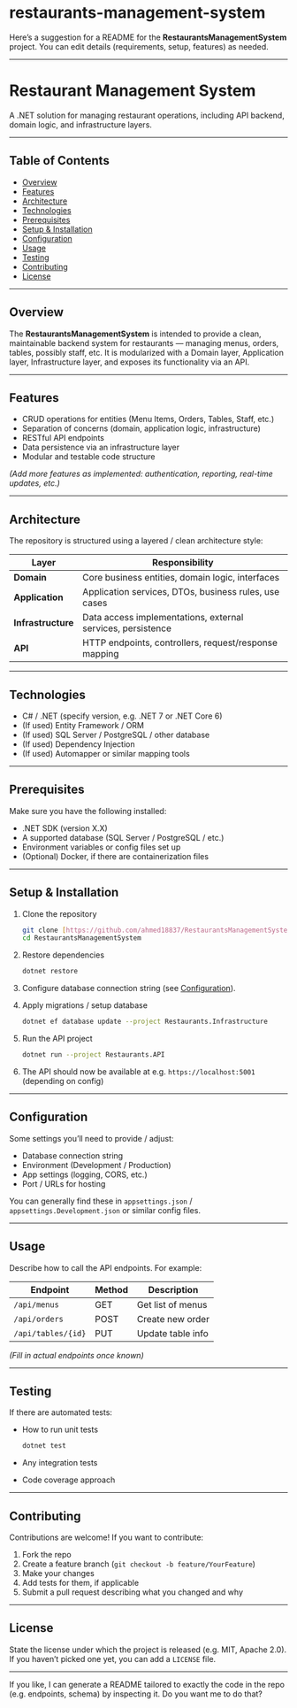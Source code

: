 # restaurants-management-system
Here’s a suggestion for a README for the **RestaurantsManagementSystem** project. You can edit details (requirements, setup, features) as needed.

---

# Restaurant Management System

A .NET solution for managing restaurant operations, including API backend, domain logic, and infrastructure layers.

---

## Table of Contents

* [Overview](#overview)
* [Features](#features)
* [Architecture](#architecture)
* [Technologies](#technologies)
* [Prerequisites](#prerequisites)
* [Setup & Installation](#setup--installation)
* [Configuration](#configuration)
* [Usage](#usage)
* [Testing](#testing)
* [Contributing](#contributing)
* [License](#license)

---

## Overview

The **RestaurantsManagementSystem** is intended to provide a clean, maintainable backend system for restaurants — managing menus, orders, tables, possibly staff, etc. It is modularized with a Domain layer, Application layer, Infrastructure layer, and exposes its functionality via an API.

---

## Features

* CRUD operations for entities (Menu Items, Orders, Tables, Staff, etc.)
* Separation of concerns (domain, application logic, infrastructure)
* RESTful API endpoints
* Data persistence via an infrastructure layer
* Modular and testable code structure

*(Add more features as implemented: authentication, reporting, real-time updates, etc.)*

---

## Architecture

The repository is structured using a layered / clean architecture style:

| Layer              | Responsibility                                              |
| ------------------ | ----------------------------------------------------------- |
| **Domain**         | Core business entities, domain logic, interfaces            |
| **Application**    | Application services, DTOs, business rules, use cases       |
| **Infrastructure** | Data access implementations, external services, persistence |
| **API**            | HTTP endpoints, controllers, request/response mapping       |

---

## Technologies

* C# / .NET (specify version, e.g. .NET 7 or .NET Core 6)
* (If used) Entity Framework / ORM
* (If used) SQL Server / PostgreSQL / other database
* (If used) Dependency Injection
* (If used) Automapper or similar mapping tools

---

## Prerequisites

Make sure you have the following installed:

* .NET SDK (version X.X)
* A supported database (SQL Server / PostgreSQL / etc.)
* Environment variables or config files set up
* (Optional) Docker, if there are containerization files

---

## Setup & Installation

1. Clone the repository

   ```bash
   git clone [https://github.com/ahmed18837/RestaurantsManagementSystem](https://github.com/sameh-elisha/restaurants-management-system).git
   cd RestaurantsManagementSystem
   ```

2. Restore dependencies

   ```bash
   dotnet restore
   ```

3. Configure database connection string (see [Configuration](#configuration)).

4. Apply migrations / setup database

   ```bash
   dotnet ef database update --project Restaurants.Infrastructure
   ```

5. Run the API project

   ```bash
   dotnet run --project Restaurants.API
   ```

6. The API should now be available at e.g. `https://localhost:5001` (depending on config)

---

## Configuration

Some settings you’ll need to provide / adjust:

* Database connection string
* Environment (Development / Production)
* App settings (logging, CORS, etc.)
* Port / URLs for hosting

You can generally find these in `appsettings.json` / `appsettings.Development.json` or similar config files.

---

## Usage

Describe how to call the API endpoints. For example:

| Endpoint           | Method | Description       |
| ------------------ | ------ | ----------------- |
| `/api/menus`       | GET    | Get list of menus |
| `/api/orders`      | POST   | Create new order  |
| `/api/tables/{id}` | PUT    | Update table info |

*(Fill in actual endpoints once known)*

---

## Testing

If there are automated tests:

* How to run unit tests

  ```bash
  dotnet test
  ```
* Any integration tests
* Code coverage approach

---

## Contributing

Contributions are welcome! If you want to contribute:

1. Fork the repo
2. Create a feature branch (`git checkout -b feature/YourFeature`)
3. Make your changes
4. Add tests for them, if applicable
5. Submit a pull request describing what you changed and why

---

## License

State the license under which the project is released (e.g. MIT, Apache 2.0). If you haven’t picked one yet, you can add a `LICENSE` file.

---

If you like, I can generate a README tailored to exactly the code in the repo (e.g. endpoints, schema) by inspecting it. Do you want me to do that?
